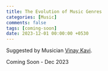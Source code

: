 ```yaml
--- 
title: The Evolution of Music Genres
categories: [Music]
comments: false
tags: [coming-soon]
date: 2023-12-01 00:00:00 +0530
---
```

Suggested by Musician [Vinay Kavi](https://www.instagram.com/vinaykavi/). 

Coming Soon - Dec 2023